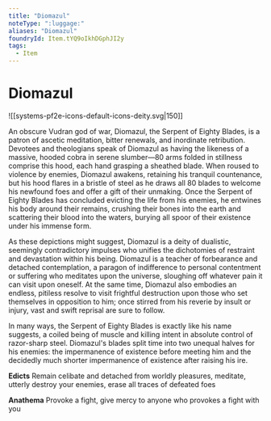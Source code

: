 ```yaml
---
title: "Diomazul"
noteType: ":luggage:"
aliases: "Diomazul"
foundryId: Item.tYQ9oIkhDGphJI2y
tags:
  - Item
---
```


# Diomazul
![[systems-pf2e-icons-default-icons-deity.svg|150]]

An obscure Vudran god of war, Diomazul, the Serpent of Eighty Blades, is a patron of ascetic meditation, bitter renewals, and inordinate retribution. Devotees and theologians speak of Diomazul as having the likeness of a massive, hooded cobra in serene slumber—80 arms folded in stillness comprise this hood, each hand grasping a sheathed blade. When roused to violence by enemies, Diomazul awakens, retaining his tranquil countenance, but his hood flares in a bristle of steel as he draws all 80 blades to welcome his newfound foes and offer a gift of their unmaking. Once the Serpent of Eighty Blades has concluded evicting the life from his enemies, he entwines his body around their remains, crushing their bones into the earth and scattering their blood into the waters, burying all spoor of their existence under his immense form.

As these depictions might suggest, Diomazul is a deity of dualistic, seemingly contradictory impulses who unifies the dichotomies of restraint and devastation within his being. Diomazul is a teacher of forbearance and detached contemplation, a paragon of indifference to personal contentment or suffering who meditates upon the universe, sloughing off whatever pain it can visit upon oneself. At the same time, Diomazul also embodies an endless, pitiless resolve to visit frightful destruction upon those who set themselves in opposition to him; once stirred from his reverie by insult or injury, vast and swift reprisal are sure to follow.

In many ways, the Serpent of Eighty Blades is exactly like his name suggests, a coiled being of muscle and killing intent in absolute control of razor-sharp steel. Diomazul's blades split time into two unequal halves for his enemies: the impermanence of existence before meeting him and the decidedly much shorter impermanence of existence after raising his ire.

**Edicts** Remain celibate and detached from worldly pleasures, meditate, utterly destroy your enemies, erase all traces of defeated foes

**Anathema** Provoke a fight, give mercy to anyone who provokes a fight with you
